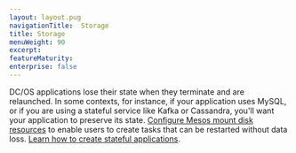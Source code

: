 ```yaml
---
layout: layout.pug
navigationTitle:  Storage
title: Storage
menuWeight: 90
excerpt:
featureMaturity:
enterprise: false
---
```


<!-- This source repo for this topic is https://github.com/dcos/dcos-docs -->


DC/OS applications lose their state when they terminate and are relaunched. In some contexts, for instance, if your application uses MySQL, or if you are using a stateful service like Kafka or Cassandra, you'll want your application to preserve its state. [Configure Mesos mount disk resources](/1.10/storage/mount-disk-resources/) to enable users to create tasks that can be restarted without data loss. [Learn how to create stateful applications](/1.10/storage/persistent-volume/).
